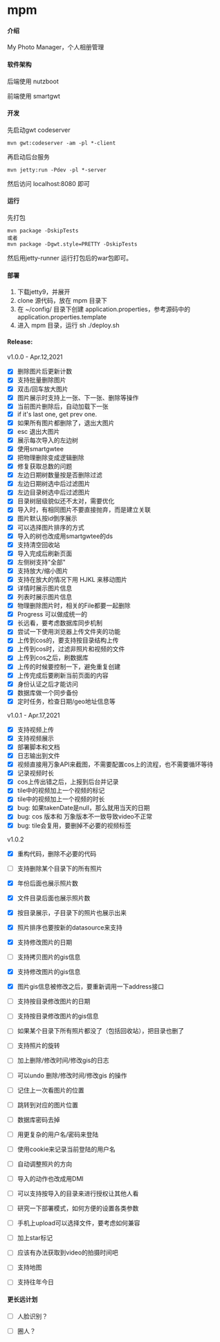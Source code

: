 # mpm

#### 介绍
My Photo Manager，个人相册管理

#### 软件架构

后端使用 nutzboot

前端使用 smartgwt

#### 开发

先启动gwt codeserver
```
mvn gwt:codeserver -am -pl *-client
```
再启动后台服务
```
mvn jetty:run -Pdev -pl *-server
```

然后访问 localhost:8080 即可

#### 运行

先打包
```
mvn package -DskipTests
或者
mvn package -Dgwt.style=PRETTY -DskipTests
```

然后用jetty-runner 运行打包后的war包即可。

#### 部署

1. 下载jetty9，并展开
2. clone 源代码，放在 mpm 目录下
3. 在 ~/config/ 目录下创建 application.properties，参考源码中的 application.properties.template
4. 进入 mpm 目录，运行 sh ./deploy.sh

#### Release:

v1.0.0 - Apr.12,2021
- [x] 删除图片后更新计数
- [x] 支持批量删除图片
- [x] 双击/回车放大图片
- [x] 图片展示时支持上一张、下一张、删除等操作
- [x] 当前图片删除后，自动加载下一张
- [x] if it's last one, get prev one.
- [x] 如果所有图片都删除了，退出大图片
- [x] esc 退出大图片
- [x] 展示每次导入的左边树
- [x] 使用smartgwtee
- [x] 把物理删除变成逻辑删除
- [x] 修复获取总数的问题
- [x] 左边日期树数量按是否删除过滤
- [x] 左边日期树选中后过滤图片
- [x] 左边目录树选中后过滤图片
- [x] 目录树层级貌似还不太对，需要优化
- [x] 导入时，有相同图片不要直接抛弃，而是建立关联
- [x] 图片默认按id倒序展示
- [x] 可以选择图片排序的方式
- [x] 导入的树也改成用smartgwtee的ds
- [x] 支持清空回收站
- [x] 导入完成后刷新页面
- [x] 左侧树支持"全部"
- [x] 支持放大/缩小图片
- [x] 支持在放大的情况下用 HJKL 来移动图片
- [x] 详情时展示图片信息
- [x] 列表时展示图片信息
- [x] 物理删除图片时，相关的File都要一起删除
- [x] Progress 可以做成统一的
- [x] 长远看，要考虑数据库同步机制
- [x] 尝试一下使用浏览器上传文件夹的功能
- [x] 上传到cos的，要支持按目录结构上传
- [x] 上传到cos时，过滤非照片和视频的文件
- [x] 上传到cos之后，刷数据库
- [x] 上传的时候要控制一下，避免重复创建
- [x] 上传完成后要刷新当前页面的内容
- [x] 身份认证之后才能访问
- [x] 数据库做一个同步备份
- [x] 定时任务，检查日期/geo地址信息等

v1.0.1 - Apr.17,2021
- [x] 支持视频上传
- [x] 支持视频展示
- [x] 部署脚本和文档
- [x] 日志输出到文件
- [x] 视频直接用万象API来截图，不需要配置cos上的流程，也不需要循环等待
- [x] 记录视频时长
- [x] cos上传出错之后，上报到后台并记录
- [x] tile中的视频加上一个视频的标记
- [x] tile中的视频加上一个视频的时长
- [x] bug: 如果takenDate是null，那么就用当天的日期 
- [x] bug: cos 版本和 万象版本不一致导致video不正常
- [x] bug: tile会复用，要删掉不必要的视频标签

v1.0.2
- [x] 重构代码，删除不必要的代码
- [ ] 支持删除某个目录下的所有照片
- [x] 年份后面也展示照片数
- [x] 文件目录后面也展示照片数
- [x] 按目录展示，子目录下的照片也展示出来
- [x] 照片排序也要按新的datasource来支持
- [x] 支持修改图片的日期
- [ ] 支持拷贝图片的gis信息 
- [x] 支持修改图片的gis信息
- [x] 图片gis信息被修改之后，要重新调用一下address接口
- [ ] 支持按目录修改图片的日期
- [ ] 支持按目录修改图片的gis信息
- [ ] 如果某个目录下所有照片都没了（包括回收站），把目录也删了
- [ ] 支持照片的旋转

- [ ] 加上删除/修改时间/修改gis的日志
- [ ] 可以undo 删除/修改时间/修改gis 的操作
- [ ] 记住上一次看图片的位置
- [ ] 跳转到对应的图片位置
- [ ] 数据库密码去掉
- [ ] 用更复杂的用户名/密码来登陆
- [ ] 使用cookie来记录当前登陆的用户名
- [ ] 自动调整照片的方向
- [ ] 导入的动作也改成用DMI
- [ ] 可以支持按导入的目录来进行授权让其他人看
- [ ] 研究一下部署模式，如何方便的设置各类参数
- [ ] 手机上upload可以选择文件，要考虑如何兼容
- [ ] 加上star标记
- [ ] 应该有办法获取到video的拍摄时间吧
- [ ] 支持地图
- [ ] 支持往年今日

#### 更长远计划

- [ ] 人脸识别？
- [ ] 圈人？


